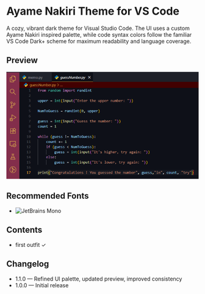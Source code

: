 # Ayame Nakiri Theme for VS Code

A cozy, vibrant dark theme for Visual Studio Code. The UI uses a custom Ayame Nakiri inspired palette, while code syntax colors follow the familiar VS Code Dark+ scheme for maximum readability and language coverage.

## Preview
![Theme preview](Images/theme_V2.png)

## Recommended Fonts
- ![JetBrains Mono](https://www.jetbrains.com/fr-fr/lp/mono)

## Contents
- first outfit ✓

## Changelog
- 1.1.0 — Refined UI palette, updated preview, improved consistency
- 1.0.0 — Initial release

